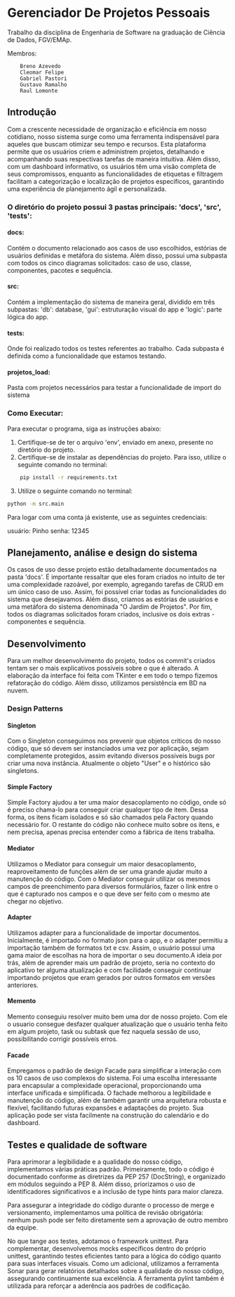 # Gerenciador De Projetos Pessoais
Trabalho da disciplina de Engenharia de Software na graduação de Ciência de Dados, FGV/EMAp.

Membros:
```
    Breno Azevedo
    Cleomar Felipe    
    Gabriel Pastori
    Gustavo Ramalho
    Raul Lomonte
```

## Introdução
Com a crescente necessidade de organização e eficiência em nosso cotidiano, nosso sistema surge como uma ferramenta indispensável para aqueles que buscam otimizar seu tempo e recursos. Esta plataforma permite que os usuários criem e administrem projetos, detalhando e acompanhando suas respectivas tarefas de maneira intuitiva. Além disso, com um dashboard informativo, os usuários têm uma visão completa de seus compromissos, enquanto as funcionalidades de etiquetas e filtragem facilitam a categorização e localização de projetos específicos, garantindo uma experiência de planejamento ágil e personalizada.

### O diretório do projeto possui 3 pastas principais: 'docs', 'src', 'tests':

#### docs:
Contém o documento relacionado aos casos de uso escolhidos, estórias de usuários definidas e metáfora do sistema. Além disso, possui uma subpasta com todos os cinco diagramas solicitados: caso de uso, classe, componentes, pacotes e sequência.

#### src:
Contém a implementação do sistema de maneira geral, dividido em três subpastas: 'db': database, 'gui': estruturação visual do app e 'logic': parte lógica do app.

#### tests:
Onde foi realizado todos os testes referentes ao trabalho. Cada subpasta é definida como a funcionalidade que estamos testando.

#### projetos_load:
Pasta com projetos necessários para testar a funcionalidade de import do sistema

### Como Executar:

Para executar o programa, siga as instruções abaixo:

1. Certifique-se de ter o arquivo 'env', enviado em anexo, presente no diretório do projeto.
2. Certifique-se de instalar as dependências do projeto. Para isso, utilize o seguinte comando no terminal:

```bash
    pip install -r requirements.txt
```

3. Utilize o seguinte comando no terminal:

```bash
python -m src.main
```

Para logar com uma conta já existente, use as seguintes credenciais:

usuário: Pinho
senha: 12345

## Planejamento, análise e design do sistema
Os casos de uso desse projeto estão detalhadamente documentados na pasta 'docs'. É importante ressaltar que eles foram criados no intuito de ter uma complexidade razoável, por exemplo, agregando tarefas de CRUD em um único caso de uso. Assim, foi possível criar todas as funcionalidades do sistema que desejavamos. Além disso, criamos as estórias de usuários e uma metáfora do sistema denominada "O Jardim de Projetos". Por fim, todos os diagramas solicitados foram criados, inclusive os dois extras - componentes e sequência.

## Desenvolvimento

Para um melhor desenvolvimento do projeto, todos os commit's criados tentam ser o mais explicativos possíveis sobre o que é alterado. A elaboração da interface foi feita com TKinter e em todo o tempo fizemos refatoração do código. Além disso, utilizamos persistência em BD na nuvem.


### Design Patterns

#### Singleton
Com o Singleton conseguimos nos prevenir que objetos críticos do nosso código, que só devem ser instanciados uma vez por aplicação, sejam completamente protegidos, assim evitando diversos possíveis bugs por criar uma nova instância. Atualmente o objeto "User" e o histórico são singletons.

#### Simple Factory
Simple Factory ajudou a ter uma maior desacoplamento no código, onde só é preciso chama-lo para conseguir criar qualquer tipo de item. Dessa forma, os itens ficam isolados e só são chamados pela Factory quando necessário for. O restante do código não conhece muito sobre os itens, e nem precisa, apenas precisa entender como a fábrica de itens trabalha. 

#### Mediator

Utilizamos o Mediator para conseguir um maior desacoplamento, reaproveitamento de funções além de ser uma grande ajudar muito a manutenção do código. Com o Mediator conseguir utilizar os mesmos campos de preenchimento para diversos formulários, fazer o link entre o que é capturado nos campos e o que deve ser feito com o mesmo ate chegar no objetivo. 

#### Adapter

Utilizamos adapter para a funcionalidade de importar documentos. Inicialmente, é importado no formato json para o app, e o adapter permitiu a importação também de formatos txt e csv. Assim, o usuário possui uma gama maior de escolhas na hora de importar o seu documento.A ideia por trás, além de aprender mais um padrão de projeto, seria no contexto do aplicativo ter alguma atualização e com facilidade conseguir continuar importando projetos que eram gerados por outros formatos em versões anteriores. 

#### Memento
Memento conseguiu resolver muito bem uma dor de nosso projeto. Com ele o usuario consegue desfazer qualquer atualização que o usuário tenha feito em algum projeto, task ou subtask que fez naquela sessão de uso, possibilitando corrigir possíveis erros. 

#### Facade

Empregamos o padrão de design Facade para simplificar a interação com os 10 casos de uso complexos do sistema. Foi uma escolha interessante para encapsular a complexidade operacional, proporcionando uma interface unificada e simplificada. O fachade melhorou a legibilidade e manutenção do código, além de também garantir uma arquitetura robusta e flexível, facilitando futuras expansões e adaptações do projeto. Sua aplicação pode ser vista facilmente na construção do calendário e do dashboard.


## Testes e qualidade de software

Para aprimorar a legibilidade e a qualidade do nosso código, implementamos várias práticas padrão. Primeiramente, todo o código é documentado conforme as diretrizes da PEP 257 (DocString), e organizado em módulos seguindo a PEP 8. Além disso, priorizamos o uso de identificadores significativos e a inclusão de type hints para maior clareza.

Para assegurar a integridade do código durante o processo de merge e versionamento, implementamos uma política de revisão obrigatória: nenhum push pode ser feito diretamente sem a aprovação de outro membro da equipe.

No que tange aos testes, adotamos o framework unittest. Para complementar, desenvolvemos mocks específicos dentro do próprio unittest, garantindo testes eficientes tanto para a lógica do código quanto para suas interfaces visuais. Como um adicional, utilizamos a ferramenta Sonar para gerar relatórios detalhados sobre a qualidade do nosso código, assegurando continuamente sua excelência. A ferramenta pylint também é utilizada para reforçar a aderência aos padrões de codificação.
